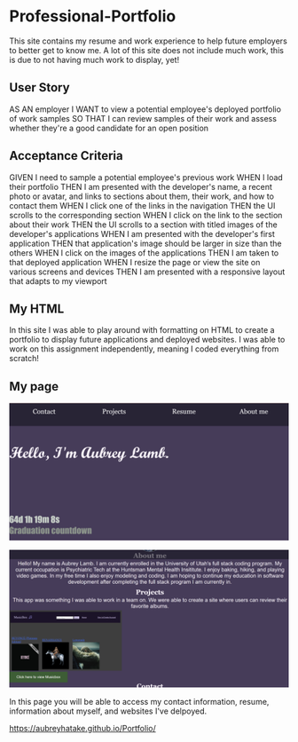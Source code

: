 # Professional-Portfolio
This site contains my resume and work experience to help future employers to better get to know me. 
A lot of this site does not include much work, this is due to not having much work to display, yet! 

## User Story 

AS AN employer
I WANT to view a potential employee's deployed portfolio of work samples
SO THAT I can review samples of their work and assess whether they're a good candidate for an open position

## Acceptance Criteria 

GIVEN I need to sample a potential employee's previous work
WHEN I load their portfolio
THEN I am presented with the developer's name, a recent photo or avatar, and links to sections about them, their work, and how to contact them
WHEN I click one of the links in the navigation
THEN the UI scrolls to the corresponding section
WHEN I click on the link to the section about their work
THEN the UI scrolls to a section with titled images of the developer's applications
WHEN I am presented with the developer's first application
THEN that application's image should be larger in size than the others
WHEN I click on the images of the applications
THEN I am taken to that deployed application
WHEN I resize the page or view the site on various screens and devices
THEN I am presented with a responsive layout that adapts to my viewport

## My HTML 
 In this site I was able to play around with formatting on HTML to create a portfolio to display future applications and deployed websites. 
I was able to work on this assignment independently, meaning I coded everything from scratch! 

## My page 
![Screenshot1](images/Screenshot%202023-06-07%20141823.png)

![Screenshot2](images/Screenshot%202023-06-07%20142027.png)


In this page you will be able to access my contact information, resume, information about myself, and websites I've delpoyed. 

https://aubreyhatake.github.io/Portfolio/

